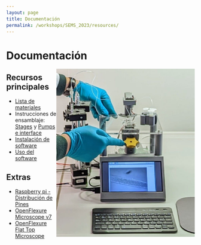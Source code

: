 ```yaml
---
layout: page
title: Documentación
permalink: /workshops/SEMS_2023/resources/
---
```


# Documentación

<img align="right" src="/images/others/stage.png" width=370 height=450>

## Recursos principales

- [Lista de materiales](https://librehub.github.io/strobe-enhanced-microscopy-stage/3-level-station_BOM.html)
- Instrucciones de ensamblaje:
  [Stages](https://librehub.github.io/strobe-enhanced-microscopy-stage/) y [Pumps e interface](https://librehub.github.io/syringe-pumps-and-controller/)
- [Instalación de software](https://librehub.github.io/strobe-enhanced-microscopy-stage/software-installation.html)
- [Uso del software](https://librehub.github.io/strobe-enhanced-microscopy-stage//usage.html)

## Extras

- [Raspberry pi - Distribución de Pines](https://pinout.xyz/)
- [OpenFlexure Microscope v7](https://build.openflexure.org/openflexure-microscope/v7.0.0-alpha2/)
- [OpenFlexure Flat Top Microscope](https://rwb27.gitlab.io/openflexure-flat-top-microscope/)

